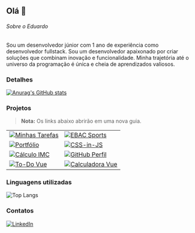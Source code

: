 ## Olá 👋

###### Sobre o Eduardo
Sou um desenvolvedor júnior com 1 ano de experiência como desenvolvedor fullstack. Sou um desenvolvedor apaixonado por criar soluções que combinam inovação e funcionalidade. Minha trajetória até o universo da programação é única e cheia de aprendizados valiosos.

### Detalhes

[![Anurag's GitHub stats](https://github-readme-stats.vercel.app/api?username=EduardoSa23&show_icons=true&theme=dark)](https://github.com/anuraghazra/github-readme-stats)

### Projetos
> **Nota:** Os links abaixo abrirão em uma nova guia.

<table>
  <tr>
    <td>
      <a href="https://minhas-tarefas-black-one.vercel.app/" target="_blank">
        <img src="https://github-readme-stats.vercel.app/api/pin/?username=EduardoSa23&repo=minhas-tarefas&theme=dark" alt="Minhas Tarefas">
      </a>
    </td>
    <td>
      <a href="https://ebac-sports-chi-cyan.vercel.app/" target="_blank">
        <img src="https://github-readme-stats.vercel.app/api/pin/?username=EduardoSa23&repo=ebac_sports&theme=dark" alt="EBAC Sports">
      </a>
    </td>
  </tr>
  <tr>
    <td>
      <a href="https://portf-lio-wi84.vercel.app/" target="_blank">
        <img src="https://github-readme-stats.vercel.app/api/pin/?username=EduardoSa23&repo=portf-lio&theme=dark" alt="Portfólio">
      </a>
    </td>
    <td>
      <a href="https://base-exercicio-css-in-js-hazel.vercel.app/" target="_blank">
        <img src="https://github-readme-stats.vercel.app/api/pin/?username=EduardoSa23&repo=base_exercicio_css_in_js&theme=dark" alt="CSS-in-JS">
      </a>
    </td>
  </tr>
  <tr>
    <td>
      <a href="https://calculo-imc-one-bay.vercel.app/" target="_blank">
        <img src="https://github-readme-stats.vercel.app/api/pin/?username=EduardoSa23&repo=calculo_imc&theme=dark" alt="Cálculo IMC">
      </a>
    </td>
    <td>
      <a href="https://github-perfil-xi-lake.vercel.app/" target="_blank">
        <img src="https://github-readme-stats.vercel.app/api/pin/?username=EduardoSa23&repo=github_perfil&theme=dark" alt="GitHub Perfil">
      </a>
    </td>
  </tr>
  <tr>
    <td>
      <a href="https://todo-vue-mu-lac.vercel.app/" target="_blank">
        <img src="https://github-readme-stats.vercel.app/api/pin/?username=EduardoSa23&repo=todo-vue&theme=dark" alt="To-Do Vue">
      </a>
    </td>
    <td>
      <a href="https://calculadora-vue-inky.vercel.app/" target="_blank">
        <img src="https://github-readme-stats.vercel.app/api/pin/?username=EduardoSa23&repo=calculadora_vue&theme=dark" alt="Calculadora Vue">
      </a>
    </td>
  </tr>
</table>

### Linguagens utilizadas

![Top Langs](https://github-readme-stats.vercel.app/api/top-langs/?username=EduardoSa23&layout=compact&langs_count=10)

### Contatos

[![LinkedIn](https://img.shields.io/badge/-Meu%20LinkedIn-0A66C2?style=for-the-badge&logo=linkedin&logoColor=white)](https://www.linkedin.com/in/sa-eduardo/)
